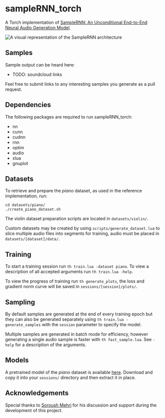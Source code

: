 # sampleRNN_torch
A Torch implementation of [SampleRNN: An Unconditional End-to-End Neural Audio Generation Model](https://openreview.net/forum?id=SkxKPDv5xl).

![A visual representation of the SampleRNN architecture](http://deepsound.io/images/samplernn.png)

## Samples

Sample output can be heard here:

- TODO: soundcloud links

Feel free to submit links to any interesting samples you generate as a pull request.

## Dependencies
The following packages are required to run sampleRNN_torch:

- nn
- cunn
- cudnn
- rnn
- optim
- audio
- xlua
- gnuplot

## Datasets
To retrieve and prepare the *piano* dataset, as used in the reference implementation, run:

```
cd datasets/piano/
./create_piano_dataset.sh
```

The violin dataset preparation scripts are located in `datasets/violin/`.

Custom datasets may be created by using `scripts/generate_dataset.lua` to slice multiple audio files into segments for training, audio must be placed in `datasets/[dataset]/data/`.

## Training
To start a training session run `th train.lua -dataset piano`. To view a description of all accepted arguments run `th train.lua -help`.

To view the progress of training run `th generate_plots`, the loss and gradient norm curve will be saved in `sessions/[session]/plots/`.

## Sampling
By default samples are generated at the end of every training epoch but they can also be generated separately using `th train.lua -generate_samples` with the `session` parameter to specify the model.

Multiple samples are generated in batch mode for efficiency, however generating a single audio sample is faster with `th fast_sample.lua`. See `-help` for a description of the arguments.

## Models
A pretrained model of the *piano* dataset is available [here](https://drive.google.com/uc?id=0B5pXFO5X-KJ9Mko3MUZuLUpEQVU&export=download). Download and copy it into your `sessions/` directory and then extract it in place.

## Acknowledgements
Special thanks to [Soroush Mehri](https://github.com/soroushmehr) for his discussion and support during the development of this project.